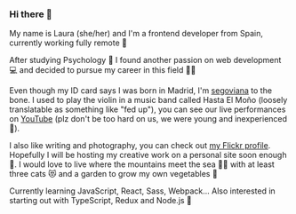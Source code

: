 ### Hi there 🤗

My name is Laura (she/her) and I'm a frontend developer from Spain, currently working fully remote 🚀

After studying Psychology 🧠 I found another passion on web development 💻 and decided to pursue my career in this field 🤸‍♀️

Even though my ID card says I was born in Madrid, I'm [segoviana](https://en.wikipedia.org/wiki/Segovia) to the bone. I used to play the violin in a music band called Hasta El Moño (loosely translatable as something like "fed up"), you can see our live performances on [YouTube](https://www.youtube.com/watch?v=93dUTN66ezQ) (plz don't be too hard on us, we were young and inexperienced 🙈).

I also like writing and photography, you can check out [my Flickr profile](https://www.flickr.com/photos/lauus64/). Hopefully I will be hosting my creative work on a personal site soon enough 🙂. I would love to live where the mountains meet the sea 🗻🌊 with at least three cats 😻 and a garden to grow my own vegetables 🍓

Currently learning JavaScript, React, Sass, Webpack... Also interested in starting out with TypeScript, Redux and Node.js 🙌

<!--
**lauraferrandof/lauraferrandof** is a ✨ _special_ ✨ repository because its `README.md` (this file) appears on your GitHub profile.

Here are some ideas to get you started:

- 🔭 I’m currently working on ...
- 🌱 I’m currently learning ...
- 👯 I’m looking to collaborate on ...
- 🤔 I’m looking for help with ...
- 💬 Ask me about ...
- 📫 How to reach me: ...
- 😄 Pronouns: ...
- ⚡ Fun fact: ...
-->

